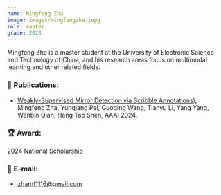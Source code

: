 ```yaml
---
name: Mingfeng Zha
image: images/mingfengzha.jepg
role: master
grade: 2023
---
```


Mingfeng Zha is a master student at the University of Electronic Science and Technology of China, and his research areas focus on multimodal learning and other related fields.

### 📝 Publications:
- [Weakly-Supervised Mirror Detection via Scribble Annotations](https://ojs.aaai.org/index.php/AAAI/article/view/28521)), Mingfeng Zha, Yunqiang Pei, Guoqing Wang, Tianyu Li, Yang Yang, Wenbin Qian, Heng Tao Shen, AAAI 2024.

### 🏆 Award:
2024 National Scholarship

### 📧 E-mail:
- zhamf1116@gmail.com
